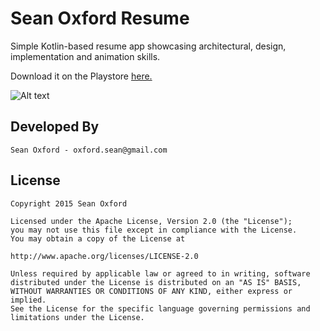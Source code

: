# Sean Oxford Resume

Simple Kotlin-based resume app showcasing architectural, design, implementation and animation skills.

Download it on the Playstore [here.](https://play.google.com/store/apps/details?id=com.oxford.resume)

![Alt text](http://seanoxford.com/vidgif.gif)

## Developed By

	Sean Oxford - oxford.sean@gmail.com


## License

    Copyright 2015 Sean Oxford

    Licensed under the Apache License, Version 2.0 (the "License");
    you may not use this file except in compliance with the License.
    You may obtain a copy of the License at

    http://www.apache.org/licenses/LICENSE-2.0

    Unless required by applicable law or agreed to in writing, software
    distributed under the License is distributed on an "AS IS" BASIS,
    WITHOUT WARRANTIES OR CONDITIONS OF ANY KIND, either express or implied.
    See the License for the specific language governing permissions and
    limitations under the License.

